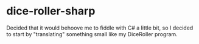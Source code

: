 dice-roller-sharp
=================

Decided that it would behoove me to fiddle with C# a little bit, so I decided to start by "translating" something small like my DiceRoller program.
